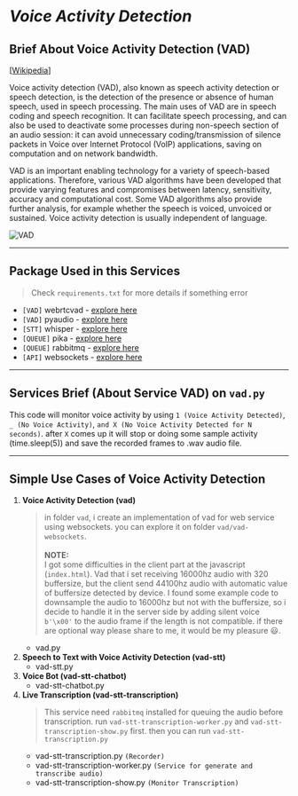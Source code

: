 # _**Voice Activity Detection**_

## **Brief About Voice Activity Detection (VAD)**
[[Wikipedia](https://en.wikipedia.org/wiki/Voice_activity_detection)]

Voice activity detection (VAD), also known as speech activity detection or speech detection, is the detection of the presence or absence of human speech, used in speech processing. The main uses of VAD are in speech coding and speech recognition. It can facilitate speech processing, and can also be used to deactivate some processes during non-speech section of an audio session: it can avoid unnecessary coding/transmission of silence packets in Voice over Internet Protocol (VoIP) applications, saving on computation and on network bandwidth.

VAD is an important enabling technology for a variety of speech-based applications. Therefore, various VAD algorithms have been developed that provide varying features and compromises between latency, sensitivity, accuracy and computational cost. Some VAD algorithms also provide further analysis, for example whether the speech is voiced, unvoiced or sustained. Voice activity detection is usually independent of language.

![VAD](https://github.com/hanifabd/voice-activity-detection-vad-realtime/blob/master/assets/q4E6R.png)

---

## **Package Used in this Services**
> Check `requirements.txt` for more details if something error
- `[VAD]` webrtcvad - [explore here](https://pypi.org/project/webrtcvad/)
- `[VAD]` pyaudio - [explore here](https://pypi.org/project/PyAudio/)
- `[STT]` whisper - [explore here](https://github.com/openai/whisper)
- `[QUEUE]` pika - [explore here](https://pypi.org/project/pika/)
- `[QUEUE]` rabbitmq - [explore here](https://www.rabbitmq.com/)
- `[API]` websockets - [explore here](https://pypi.org/project/websockets/)

---

## **Services Brief (About Service VAD) on `vad.py`**

This code will monitor voice activity by using `1 (Voice Activity Detected)`, `_ (No Voice Activity)`, `and X (No Voice Activity Detected for N seconds)`. after `X` comes up it will stop or doing some sample activity (time.sleep(5)) and save the recorded frames to .wav audio file.

---

## **Simple Use Cases of Voice Activity Detection**
1. **Voice Activity Detection (vad)**
    > in folder `vad`, i create an implementation of vad for web service using websockets. you can explore it on folder `vad/vad-websockets`. <br><br>**NOTE:**<br> I got some difficulties in the client part at the javascript (`index.html`). Vad that i set receiving 16000hz audio with 320 buffersize, but the client send 44100hz audio with automatic value of buffersize detected by device. I found some example code to downsample the audio to 16000hz but not with the buffersize, so i decide to handle it in the server side by adding silent voice `b'\x00'` to the audio frame if the length is not compatible. if there are optional way please share to me, it would be my pleasure ‎😃.
    - vad.py
2. **Speech to Text with Voice Activity Detection (vad-stt)**
    - vad-stt.py
3. **Voice Bot (vad-stt-chatbot)**
    - vad-stt-chatbot.py
4. **Live Transcription (vad-stt-transcription)**
    > This service need `rabbitmq` installed for queuing the audio before transcription. run `vad-stt-transcription-worker.py` and `vad-stt-transcription-show.py` first. then you can run `vad-stt-transcription.py`
    - vad-stt-transcription.py `(Recorder)`
    - vad-stt-transcription-worker.py `(Service for generate and transcribe audio)`
    - vad-stt-transcription-show.py `(Monitor Transcription)`